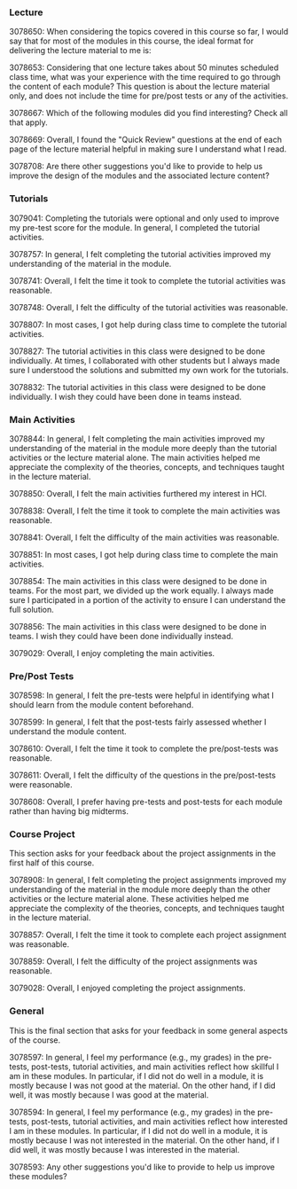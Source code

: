 ### Lecture

3078650: When considering the topics covered in this course so far, I would say that for most of the modules in this course, the ideal format for delivering the lecture material to me is:

3078653: Considering that one lecture takes about 50 minutes scheduled class time, what was your experience with the time required to go through the content of each module? This question is about the lecture material only, and does not include the time for pre/post tests or any of the activities.

3078667: Which of the following modules did you find interesting? Check all that apply.

3078669: Overall, I found the "Quick Review" questions at the end of each page of the lecture material helpful in making sure I understand what I read.

3078708: Are there other suggestions you'd like to provide to help us improve the design of the modules and the associated lecture content?

### Tutorials
3079041: Completing the tutorials were optional and only used to improve my pre-test score for the module. In general, I completed the tutorial activities.

3078757: In general, I felt completing the tutorial activities improved my understanding of the material in the module.

3078741: Overall, I felt the time it took to complete the tutorial activities was reasonable.

3078748: Overall, I felt the difficulty of the tutorial activities was reasonable.

3078807: In most cases, I got help during class time to complete the tutorial activities.

3078827: The tutorial activities in this class were designed to be done individually. At times, I collaborated with other students but I always made sure I understood the solutions and submitted my own work for the tutorials.

3078832: The tutorial activities in this class were designed to be done individually. I wish they could have been done in teams instead.

### Main Activities
3078844: In general, I felt completing the main activities improved my understanding of the material in the module more deeply than the tutorial activities or the lecture material alone. The main activities helped me appreciate the complexity of the theories, concepts, and techniques taught in the lecture material.

3078850: Overall, I felt the main activities furthered my interest in HCI.

3078838: Overall, I felt the time it took to complete the main activities was reasonable.

3078841: Overall, I felt the difficulty of the main activities was reasonable.

3078851: In most cases, I got help during class time to complete the main activities.

3078854: The main activities in this class were designed to be done in teams. For the most part, we divided up the work equally. I always made sure I participated in a portion of the activity to ensure I can understand the full solution.

3078856: The main activities in this class were designed to be done in teams. I wish they could have been done individually instead.

3079029: Overall, I enjoy completing the main activities.

### Pre/Post Tests

3078598: In general, I felt the pre-tests were helpful in identifying what I should learn from the module content beforehand.

3078599: In general, I felt that the post-tests fairly assessed whether I understand the module content.

3078610: Overall, I felt the time it took to complete the pre/post-tests was reasonable.

3078611: Overall, I felt the difficulty of the questions in the pre/post-tests were reasonable.

3078608: Overall, I prefer having pre-tests and post-tests for each module rather than having big midterms.

### Course Project
This section asks for your feedback about the project assignments in the first half of this course.

3078908: In general, I felt completing the project assignments improved my understanding of the material in the module more deeply than the other activities or the lecture material alone. These activities helped me appreciate the complexity of the theories, concepts, and techniques taught in the lecture material.

3078857: Overall, I felt the time it took to complete each project assignment was reasonable.

3078859: Overall, I felt the difficulty of the project assignments was reasonable.

3079028: Overall, I enjoyed completing the project assignments.

### General
This is the final section that asks for your feedback in some general aspects of the course.

3078597: In general, I feel my performance (e.g., my grades) in the pre-tests, post-tests, tutorial activities, and main activities reflect how skillful I am in these modules.
In particular, if I did not do well in a module, it is mostly because I was not good at the material. On the other hand, if I did well, it was mostly because I was good at the material.

3078594: In general, I feel my performance (e.g., my grades) in the pre-tests, post-tests, tutorial activities, and main activities reflect how interested I am in these modules.
In particular, if I did not do well in a module, it is mostly because I was not interested in the material. On the other hand, if I did well, it was mostly because I was interested in the material.

3078593: Any other suggestions you'd like to provide to help us improve these modules?



